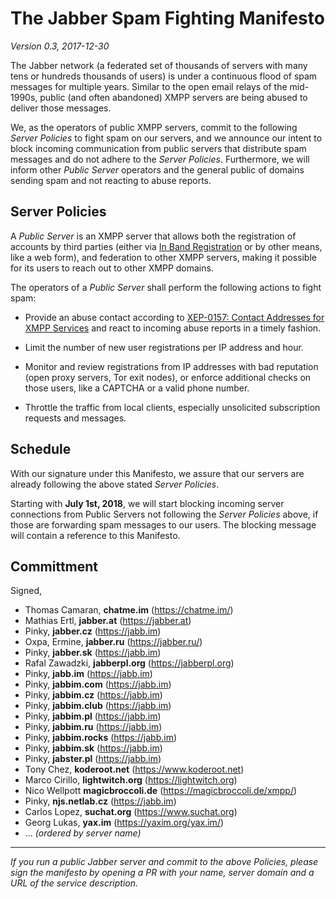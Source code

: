 # The Jabber Spam Fighting Manifesto

*Version 0.3, 2017-12-30*

The Jabber network (a federated set of thousands of servers with many
tens or hundreds thousands of users) is under a continuous flood of spam
messages for multiple years. Similar to the open email relays of the
mid-1990s, public (and often abandoned) XMPP servers are being abused to
deliver those messages.

We, as the operators of public XMPP servers, commit to the following
*Server Policies* to fight spam on our servers, and we announce our intent
to block incoming communication from public servers that distribute spam
messages and do not adhere to the *Server Policies*. Furthermore, we
will inform other *Public Server* operators and the general public of
domains sending spam and not reacting to abuse reports.

## Server Policies

A *Public Server* is an XMPP server that allows both the registration of
accounts by third parties (either via [In Band Registration][XEP-0077]
or by other means, like a web form), and federation to other XMPP
servers, making it possible for its users to reach out to other XMPP
domains.

The operators of a *Public Server* shall perform the following actions to
fight spam:

* Provide an abuse contact according to
  [XEP-0157: Contact Addresses for XMPP Services][XEP-0157] and
  react to incoming abuse reports in a timely fashion.

* Limit the number of new user registrations per IP address and hour.

* Monitor and review registrations from IP addresses with bad reputation
  (open proxy servers, Tor exit nodes), or enforce additional checks on
  those users, like a CAPTCHA or a valid phone number.

* Throttle the traffic from local clients, especially unsolicited
  subscription requests and messages.


[XEP-0077]: https://xmpp.org/extensions/xep-0077.html
[XEP-0157]: https://xmpp.org/extensions/xep-0157.html

## Schedule

With our signature under this Manifesto, we assure that our servers are
already following the above stated *Server Policies*.

Starting with **July 1st, 2018**, we will start blocking incoming server
connections from Public Servers not following the *Server Policies* above,
if those are forwarding spam messages to our users. The blocking message
will contain a reference to this Manifesto.

## Committment

Signed,

 * Thomas Camaran, **chatme.im** (https://chatme.im/)
 * Mathias Ertl, **jabber.at** (https://jabber.at)
 * Pinky, **jabber.cz** (https://jabb.im)
 * Oxpa, Ermine, **jabber.ru** (https://jabber.ru/)
 * Pinky, **jabber.sk** (https://jabb.im)
 * Rafal Zawadzki, **jabberpl.org** (https://jabberpl.org)
 * Pinky, **jabb.im** (https://jabb.im)
 * Pinky, **jabbim.com** (https://jabb.im)
 * Pinky, **jabbim.cz** (https://jabb.im)
 * Pinky, **jabbim.club** (https://jabb.im)
 * Pinky, **jabbim.pl** (https://jabb.im)
 * Pinky, **jabbim.ru** (https://jabb.im)
 * Pinky, **jabbim.rocks** (https://jabb.im)
 * Pinky, **jabbim.sk** (https://jabb.im)
 * Pinky, **jabster.pl** (https://jabb.im)
 * Tony Chez, **koderoot.net** (https://www.koderoot.net)
 * Marco Cirillo, **lightwitch.org** (https://lightwitch.org)
 * Nico Wellpott **magicbroccoli.de** (https://magicbroccoli.de/xmpp/)
 * Pinky, **njs.netlab.cz** (https://jabb.im)
 * Carlos Lopez, **suchat.org** (https://www.suchat.org)
 * Georg Lukas, **yax.im** (https://yaxim.org/yax.im/)
 * ... _(ordered by server name)_

*	*	*

_If you run a public Jabber server and commit to the above Policies, please
sign the manifesto by opening a PR with your name, server domain and a URL
of the service description._
